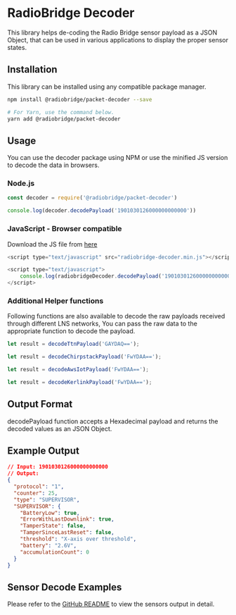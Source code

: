 # RadioBridge Decoder

This library helps de-coding the Radio Bridge sensor payload as a JSON Object, that can be used in various applications to display the proper sensor states.

## Installation

This library can be installed using any compatible package manager.

```sh
npm install @radiobridge/packet-decoder --save

# For Yarn, use the command below.
yarn add @radiobridge/packet-decoder
```

## Usage

You can use the decoder package using NPM or use the minified JS version to decode the data in browsers.

### Node.js
```ts
const decoder = require('@radiobridge/packet-decoder')

console.log(decoder.decodePayload('1901030126000000000000'))
```

### JavaScript - Browser compatible

Download the JS file from [here](https://github.com/deepakmaurya/radiobridge-packet-decoder/blob/master/dist/radiobridge-decoder.min.js)
```js
<script type="text/javascript" src="radiobridge-decoder.min.js"></script>

<script type="text/javascript">
    console.log(radiobridgeDecoder.decodePayload('1901030126000000000000'))
</script>
```

### Additional Helper functions
Following functions are also available to decode the raw payloads received through different LNS networks, You can pass the raw data to the appropriate function to decode the payload.

```js
let result = decodeTtnPayload('GAYDAQ==');

let result = decodeChirpstackPayload('FwYDAA==');

let result = decodeAwsIotPayload('FwYDAA==');

let result = decodeKerlinkPayload('FwYDAA==');
```

## Output Format

decodePayload function accepts a Hexadecimal payload and returns the decoded values as an JSON Object.

## Example Output

```json
// Input: 1901030126000000000000
// Output:
{
  "protocol": "1",
  "counter": 25,
  "type": "SUPERVISOR",
  "SUPERVISOR": {
    "BatteryLow": true,
    "ErrorWithLastDownlink": true,
    "TamperState": false,
    "TamperSinceLastReset": false,
    "threshold": "X-axis over threshold",
    "battery": "2.6V",
    "accumulationCount": 0
  }
}
```

## Sensor Decode Examples

Please refer to the [GitHub README](https://github.com/deepakmaurya/radiobridge-packet-decoder/tree/master/DecoderDocs#readme) to view the sensors output in detail.


